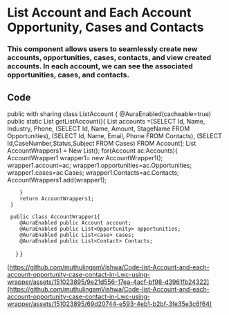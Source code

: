 # List Account and Each Account Opportunity, Cases and Contacts

### This component allows users to seamlessly create new accounts, opportunities, cases, contacts, and view created accounts. In each account, we can see the associated opportunities, cases, and contacts.

## Code

public with sharing class ListAccount { 
    @AuraEnabled(cacheable=true)
     public static List<AccountWrapper1> getListAccount(){
        List<Account> accounts =[SELECT Id, Name, Industry, Phone,
        (SELECT Id, Name, Amount, StageName FROM Opportunities),
        (SELECT Id, Name, Email, Phone FROM Contacts),
        (SELECT Id,CaseNumber,Status,Subject FROM Cases)
         FROM Account];
        List<AccountWrapper1> AccountWrappers1 = New List<AccountWrapper1>();
        for(Account ac:Accounts){
            AccountWrapper1 wrapper1= new AccountWrapper1();
            wrapper1.account=ac;
            wrapper1.opportunities=ac.Opportunities;
            wrapper1.cases=ac.Cases;
            wrapper1.Contacts=ac.Contacts;
            AccountWrappers1.add(wrapper1);

        }
        return AccountWrappers1;
     }

     public class AccountWrapper1{
        @AuraEnabled public Account account;
        @AuraEnabled public List<Opportunity> opportunities;
        @AuraEnabled public List<case> cases;
        @AuraEnabled public List<Contact> Contacts;
     }
}

[https://github.com/muthulingamVishwa/Code-list-Account-and-each-account-opportunity-case-contact-in-Lwc-using-wrapper/assets/151023895/9e21d556-17ea-4acf-bf98-d3961fb24322](https://github.com/muthulingamVishwa/Code-list-Account-and-each-account-opportunity-case-contact-in-Lwc-using-wrapper/assets/151023895/69d20744-e593-4eb1-b2bf-3fe35e3c6f64)

